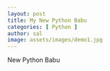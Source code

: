 ```yaml
---
layout: post
title: My New Python Babu
categories: [ Python ]
author: sal
image: assets/images/demo1.jpg
---
```


New Python Babu